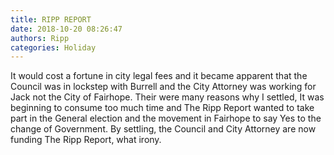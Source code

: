 ```yaml
---
title: RIPP REPORT
date: 2018-10-20 08:26:47
authors: Ripp
categories: Holiday
---
```


 It would cost a fortune in city legal fees and it became apparent that the Council was in lockstep with Burrell and the City Attorney was working for Jack not the City of Fairhope. Their were many reasons why I settled, It was beginning to consume too much time and The Ripp Report wanted to take part in the General election and the movement in Fairhope to say Yes to the change of Government. By settling, the Council and City Attorney are now funding The Ripp Report, what irony.